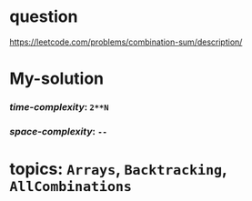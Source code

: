 # question
https://leetcode.com/problems/combination-sum/description/

# **My-solution**

### _time-complexity_: `2**N`
### _space-complexity_: `--`


# topics: `Arrays`, `Backtracking`, `AllCombinations`
